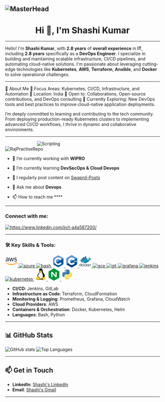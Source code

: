 ![MasterHead](https://www.globalsign.com/application/files/8716/8451/0374/Devsecops_GIF.gif)
---
<h1 align="center">Hi 👋, I'm Shashi Kumar</h1>

---

Hello! I'm **Shashi Kumar**, with **2.8 years** of **overall experience** in **IT**, including **2.8 years** specifically as a **DevOps Engineer**. I specialize in building and maintaining scalable infrastructure, CI/CD pipelines, and automating cloud-native solutions. I'm passionate about leveraging cutting-edge technologies like **Kubernetes**, **AWS**, **Terraform**, **Ansible**, and **Docker** to solve operational challenges.



---

🚀 About Me
🔧 Focus Areas: Kubernetes, CI/CD, Infrastructure, and Automation
📍 Location: India
💼 Open to: Collaborations, Open-source contributions, and DevOps consulting
🌱 Currently Exploring: New DevOps tools and best practices to improve cloud-native application deployments.

I’m deeply committed to learning and contributing to the tech community. From deploying production-ready Kubernetes clusters to implementing advanced CI/CD workflows, I thrive in dynamic and collaborative environments.

---


<img align="right" alt="Scripting" width="400" src="https://cdn.dribbble.com/userupload/7725640/file/original-a2b82ab8779ece4c49df3672f7753ccb.gif">

<p align="left"> <img src="https://komarev.com/ghpvc/?username=RajPractiseRepo&label=Profile%20views&color=0e75b6&style=flat" alt="RajPractiseRepo" /> </p>

- 🔭 I’m currently working with **WIPRO**

- 🌱 I’m currently learning **DevSecOps & Cloud Devops**

- 📝 I regularly post content on [Swapnil-Posts](https://www.linkedin.com/in/swapnilrajsingh/)

- 💬 Ask me about **Devops**

- 📫 How to reach me ****

---
<h3 align="left">Connect with me:</h3>   
<p align="left">
<a href="https://www.linkedin.com/in/swapnilrajsingh/" target="blank"><img align="center" src="https://raw.githubusercontent.com/rahuldkjain/github-profile-readme-generator/master/src/images/icons/Social/linked-in-alt.svg" alt="https://www.linkedin.com/in/t-a4a587200/" height="30" width="40" /></a>

---
<h3 align="left"> 🛠️ Key Skills & Tools:</h3>
<p align="left"> <a href="https://aws.amazon.com" target="_blank" rel="noreferrer"> <img src="https://raw.githubusercontent.com/devicons/devicon/master/icons/amazonwebservices/amazonwebservices-original-wordmark.svg" alt="aws" width="40" height="40"/> </a> <a href="https://azure.microsoft.com/en-in/" target="_blank" rel="noreferrer"> <img src="https://www.vectorlogo.zone/logos/microsoft_azure/microsoft_azure-icon.svg" alt="azure" width="40" height="40"/> </a> <a href="https://www.gnu.org/software/bash/" target="_blank" rel="noreferrer"> <img src="https://www.vectorlogo.zone/logos/gnu_bash/gnu_bash-icon.svg" alt="bash" width="40" height="40"/> </a> <a href="https://www.cprogramming.com/" target="_blank" rel="noreferrer"> <img src="https://raw.githubusercontent.com/devicons/devicon/master/icons/c/c-original.svg" alt="c" width="40" height="40"/> </a> <a href="https://www.w3schools.com/cpp/" target="_blank" rel="noreferrer"> <img src="https://raw.githubusercontent.com/devicons/devicon/master/icons/cplusplus/cplusplus-original.svg" alt="cplusplus" width="40" height="40"/> </a> <a href="https://www.docker.com/" target="_blank" rel="noreferrer"> <img src="https://raw.githubusercontent.com/devicons/devicon/master/icons/docker/docker-original-wordmark.svg" alt="docker" width="40" height="40"/> </a> <a href="https://cloud.google.com" target="_blank" rel="noreferrer"> <img src="https://www.vectorlogo.zone/logos/google_cloud/google_cloud-icon.svg" alt="gcp" width="40" height="40"/> </a> <a href="https://git-scm.com/" target="_blank" rel="noreferrer"> <img src="https://www.vectorlogo.zone/logos/git-scm/git-scm-icon.svg" alt="git" width="40" height="40"/> </a> <a href="https://grafana.com" target="_blank" rel="noreferrer"> <img src="https://www.vectorlogo.zone/logos/grafana/grafana-icon.svg" alt="grafana" width="40" height="40"/> </a> <a href="https://www.jenkins.io" target="_blank" rel="noreferrer"> <img src="https://www.vectorlogo.zone/logos/jenkins/jenkins-icon.svg" alt="jenkins" width="40" height="40"/> </a> <a href="https://kubernetes.io" target="_blank" rel="noreferrer"> <img src="https://www.vectorlogo.zone/logos/kubernetes/kubernetes-icon.svg" alt="kubernetes" width="40" height="40"/> </a> <a href="https://www.linux.org/" target="_blank" rel="noreferrer"> <img src="https://raw.githubusercontent.com/devicons/devicon/master/icons/linux/linux-original.svg" alt="linux" width="40" height="40"/> </a> <a href="https://www.nginx.com" target="_blank" rel="noreferrer"> <img src="https://raw.githubusercontent.com/devicons/devicon/master/icons/nginx/nginx-original.svg" alt="nginx" width="40" height="40"/> </a> <a href="https://www.python.org" target="_blank" rel="noreferrer"> <img src="https://raw.githubusercontent.com/devicons/devicon/master/icons/python/python-original.svg" alt="python" width="40" height="40"/> </a> </p>

- **CI/CD**: Jenkins, GitLab
- **Infrastructure as Code**: Terraform, CloudFormation
- **Monitoring & Logging**: Prometheus, Grafana, CloudWatch
- **Cloud Providers**: AWS
- **Containers & Orchestration**: Docker, Kubernetes, Helm
- **Languages**: Bash, Python


---

## 📊 GitHub Stats

![GitHub stats](https://github-readme-stats.vercel.app/api?username=RajPractiseRepo&show_icons=true&theme=dark&count_private=true)
![Top Languages](https://github-readme-stats.vercel.app/api/top-langs/?username=RajPractiseRepo&layout=compact&theme=dark)

---


## 📫 Get in Touch

- **LinkedIn**: [Shashi's LinkedIn](https://www.linkedin.com/in/potlapati-shashi-kumar-reddy-40a8891b2/)
- **Email**: [Shashi's Gmail](mailto:shashipotlapati6012@gmail.com)

---
